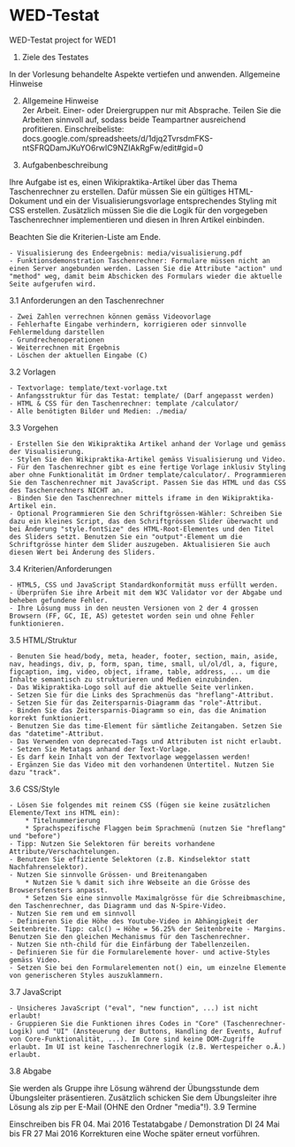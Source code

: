 # WED-Testat
WED-Testat project for WED1

    

1. Ziele des Testates

In der Vorlesung behandelte Aspekte vertiefen und anwenden.
Allgemeine Hinweise

2. Allgemeine Hinweise   
2er Arbeit. Einer- oder Dreiergruppen nur mit Absprache. Teilen Sie die Arbeiten sinnvoll auf, sodass beide Teampartner ausreichend profitieren.
    Einschreibeliste: docs.google.com/spreadsheets/d/1djq2TvrsdmFKS-ntSFRQDamJKuYO6rwIC9NZIAkRgFw/edit#gid=0

3. Aufgabenbeschreibung

Ihre Aufgabe ist es, einen Wikipraktika-Artikel über das Thema Taschenrechner zu erstellen. Dafür müssen Sie ein gültiges HTML-Dokument und ein der Visualisierungsvorlage entsprechendes Styling mit CSS erstellen. Zusätzlich müssen Sie die die Logik für den vorgegeben Taschenrechner implementieren und diesen in Ihren Artikel einbinden.

Beachten Sie die Kriterien-Liste am Ende.

    - Visualisierung des Endeergebnis: media/visualisierung.pdf
    - Funktionsdemonstration Taschenrechner: Formulare müssen nicht an einen Server angebunden werden. Lassen Sie die Attribute "action" und "method" weg, damit beim Abschicken des Formulars wieder die aktuelle Seite aufgerufen wird.

3.1 Anforderungen an den Taschenrechner

    - Zwei Zahlen verrechnen können gemäss Videovorlage
    - Fehlerhafte Eingabe verhindern, korrigieren oder sinnvolle Fehlermeldung darstellen
    - Grundrechenoperationen
    - Weiterrechnen mit Ergebnis
    - Löschen der aktuellen Eingabe (C)

3.2 Vorlagen

    - Textvorlage: template/text-vorlage.txt
    - Anfangsstruktur für das Testat: template/ (Darf angepasst werden)
    - HTML & CSS für den Taschenrechner: template /calculator/
    - Alle benötigten Bilder und Medien: ./media/

3.3 Vorgehen

    - Erstellen Sie den Wikipraktika Artikel anhand der Vorlage und gemäss der Visualisierung.
    - Stylen Sie den Wikipraktika-Artikel gemäss Visualisierung und Video.
    - Für den Taschenrechner gibt es eine fertige Vorlage inklusiv Styling aber ohne Funktionalität im Ordner template/calculator/. Programmieren Sie den Taschenrechner mit JavaScript. Passen Sie das HTML und das CSS des Taschenrechners NICHT an.
    - Binden Sie den Taschenrechner mittels iframe in den Wikipraktika-Artikel ein.
    - Optional Programmieren Sie den Schriftgrössen-Wähler: Schreiben Sie dazu ein kleines Script, das den Schriftgrössen Slider überwacht und bei Änderung "style.fontSize" des HTML-Root-Elementes und den Titel des Sliders setzt. Benutzen Sie ein "output"-Element um die Schriftgrösse hinter dem Slider auszugeben. Aktualisieren Sie auch diesen Wert bei Änderung des Sliders.

3.4 Kriterien/Anforderungen

    - HTML5, CSS und JavaScript Standardkonformität muss erfüllt werden.
    - Überprüfen Sie ihre Arbeit mit dem W3C Validator vor der Abgabe und beheben gefundene Fehler.
    - Ihre Lösung muss in den neusten Versionen von 2 der 4 grossen Browsern (FF, GC, IE, AS) getestet worden sein und ohne Fehler funktionieren.

3.5 HTML/Struktur

    - Benuten Sie head/body, meta, header, footer, section, main, aside, nav, headings, div, p, form, span, time, small, ul/ol/dl, a, figure, figcaption, img, video, object, iframe, table, address, ... um die Inhalte semantisch zu strukturieren und Medien einzubinden.
    - Das Wikipraktika-Logo soll auf die aktuelle Seite verlinken.
    - Setzen Sie für die Links des Sprachmenüs das "hreflang"-Attribut.
    - Setzen Sie für das Zeitersparnis-Diagramm das "role"-Attribut.
    - Binden Sie das Zeitersparnis-Diagramm so ein, das die Animation korrekt funktioniert.
    - Benutzen Sie das time-Element für sämtliche Zeitangaben. Setzen Sie das "datetime"-Attribut.
    - Das Verwenden von deprecated-Tags und Attributen ist nicht erlaubt.
    - Setzen Sie Metatags anhand der Text-Vorlage.
    - Es darf kein Inhalt von der Textvorlage weggelassen werden!
    - Ergänzen Sie das Video mit den vorhandenen Untertitel. Nutzen Sie dazu "track".

3.6 CSS/Style

    - Lösen Sie folgendes mit reinem CSS (fügen sie keine zusätzlichen Elemente/Text ins HTML ein):
        * Titelnummerierung
        * Sprachspezifische Flaggen beim Sprachmenü (nutzen Sie "hreflang" und "before")
    - Tipp: Nutzen Sie Selektoren für bereits vorhandene Attribute/Verschachtelungen.
    - Benutzen Sie effiziente Selektoren (z.B. Kindselektor statt Nachfahrenselektor).
    - Nutzen Sie sinnvolle Grössen- und Breitenangaben
        * Nutzen Sie % damit sich ihre Webseite an die Grösse des Browsersfensters anpasst.
        * Setzen Sie eine sinnvolle Maximalgrösse für die Schreibmaschine, den Taschenrechner, das Diagramm und das N-Spire-Video.
    - Nutzen Sie rem und em sinnvoll
    - Definieren Sie die Höhe des Youtube-Video in Abhängigkeit der Seitenbreite. Tipp: calc() → Höhe = 56.25% der Seitenbreite - Margins. Benutzen Sie den gleichen Mechanismus für den Taschenrechner.
    - Nutzen Sie nth-child für die Einfärbung der Tabellenzeilen.
    - Definieren Sie für die Formularelemente hover- und active-Styles gemäss Video.
    - Setzen Sie bei den Formularelementen not() ein, um einzelne Elemente von generischeren Styles auszuklammern.

3.7 JavaScript

    - Unsicheres JavaScript ("eval", "new function", ...) ist nicht erlaubt!
    - Gruppieren Sie die Funktionen ihres Codes in "Core" (Taschenrechner-Logik) und "UI" (Ansteuerung der Buttons, Handling der Events, Aufruf von Core-Funktionalität, ...). Im Core sind keine DOM-Zugriffe erlaubt. Im UI ist keine Taschenrechnerlogik (z.B. Wertespeicher o.Ä.) erlaubt.

3.8 Abgabe

Sie werden als Gruppe ihre Lösung während der Übungsstunde dem Übungsleiter präsentieren. Zusätzlich schicken Sie dem Übungsleiter ihre Lösung als zip per E-Mail (OHNE den Ordner "media"!).
3.9 Termine

Einschreiben bis
    FR 04. Mai 2016
Testatabgabe / Demonstration
    DI 24 Mai bis FR 27 Mai 2016
    Korrekturen eine Woche später erneut vorführen. 
